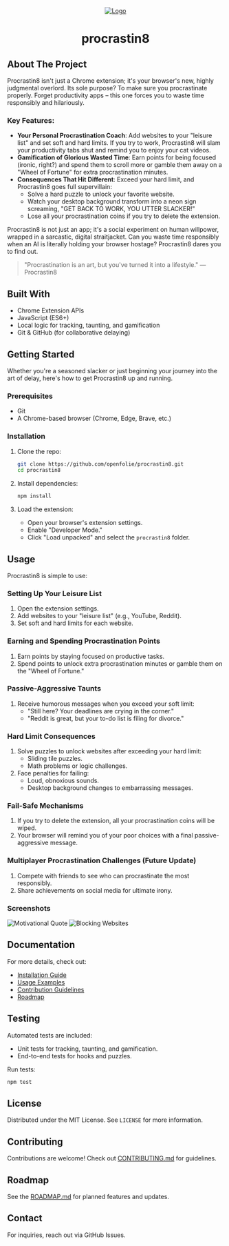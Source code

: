<div align="center">
  <a href="https://github.com/openfolie/procrastin8">
    <img src="https://media.discordapp.net/attachments/1367149397074509896/1384210829225885816/procrastin8.png?ex=68519a4b&is=685048cb&hm=12467af2b05e676a8e6e544dbbc1759bc803b203566155b0eaa65814af522117&=&format=webp&quality=lossless&width=2566&height=1150" alt="Logo" >
  </a>

<h1 align="center">procrastin8</h3>
</div>

## About The Project
Procrastin8 isn't just a Chrome extension; it's your browser's new, highly judgmental overlord. Its sole purpose? To make sure you procrastinate properly. Forget productivity apps – this one forces you to waste time responsibly and hilariously.

### Key Features:
- **Your Personal Procrastination Coach**: Add websites to your "leisure list" and set soft and hard limits. If you try to work, Procrastin8 will slam your productivity tabs shut and remind you to enjoy your cat videos.
- **Gamification of Glorious Wasted Time**: Earn points for being focused (ironic, right?) and spend them to scroll more or gamble them away on a "Wheel of Fortune" for extra procrastination minutes.
- **Consequences That Hit Different**: Exceed your hard limit, and Procrastin8 goes full supervillain:
  - Solve a hard puzzle to unlock your favorite website.
  - Watch your desktop background transform into a neon sign screaming, "GET BACK TO WORK, YOU UTTER SLACKER!"
  - Lose all your procrastination coins if you try to delete the extension.

Procrastin8 is not just an app; it's a social experiment on human willpower, wrapped in a sarcastic, digital straitjacket. Can you waste time responsibly when an AI is literally holding your browser hostage? Procrastin8 dares you to find out.

> "Procrastination is an art, but you've turned it into a lifestyle." — Procrastin8

## Built With
- Chrome Extension APIs
- JavaScript (ES6+)
- Local logic for tracking, taunting, and gamification
- Git & GitHub (for collaborative delaying)

## Getting Started
Whether you're a seasoned slacker or just beginning your journey into the art of delay, here's how to get Procrastin8 up and running.

### Prerequisites
- Git
- A Chrome-based browser (Chrome, Edge, Brave, etc.)

### Installation
1. Clone the repo:
   ```bash
   git clone https://github.com/openfolie/procrastin8.git
   cd procrastin8
   ```

2. Install dependencies:
   ```bash
   npm install
   ```

3. Load the extension:
   - Open your browser's extension settings.
   - Enable "Developer Mode."
   - Click "Load unpacked" and select the `procrastin8` folder.

## Usage
Procrastin8 is simple to use:

### Setting Up Your Leisure List
1. Open the extension settings.
2. Add websites to your "leisure list" (e.g., YouTube, Reddit).
3. Set soft and hard limits for each website.

### Earning and Spending Procrastination Points
1. Earn points by staying focused on productive tasks.
2. Spend points to unlock extra procrastination minutes or gamble them on the "Wheel of Fortune."

### Passive-Aggressive Taunts
1. Receive humorous messages when you exceed your soft limit:
   - "Still here? Your deadlines are crying in the corner."
   - "Reddit is great, but your to-do list is filing for divorce."

### Hard Limit Consequences
1. Solve puzzles to unlock websites after exceeding your hard limit:
   - Sliding tile puzzles.
   - Math problems or logic challenges.
2. Face penalties for failing:
   - Loud, obnoxious sounds.
   - Desktop background changes to embarrassing messages.

### Fail-Safe Mechanisms
1. If you try to delete the extension, all your procrastination coins will be wiped.
2. Your browser will remind you of your poor choices with a final passive-aggressive message.

### Multiplayer Procrastination Challenges (Future Update)
1. Compete with friends to see who can procrastinate the most responsibly.
2. Share achievements on social media for ultimate irony.

### Screenshots
![Motivational Quote](.github/assets/screenshots/Quote.jpg)
![Blocking Websites](.github/assets/screenshots/BlockingWebsites.jpg)

## Documentation
For more details, check out:
- [Installation Guide](INSTALLATION.md)
- [Usage Examples](USAGE.md)
- [Contribution Guidelines](CONTRIBUTING.md)
- [Roadmap](ROADMAP.md)

## Testing
Automated tests are included:
- Unit tests for tracking, taunting, and gamification.
- End-to-end tests for hooks and puzzles.

Run tests:
```bash
npm test
```

## License
Distributed under the MIT License. See `LICENSE` for more information.

## Contributing
Contributions are welcome! Check out [CONTRIBUTING.md](CONTRIBUTING.md) for guidelines.

## Roadmap
See the [ROADMAP.md](ROADMAP.md) for planned features and updates.

## Contact
For inquiries, reach out via GitHub Issues.
